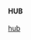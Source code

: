 #### HUB

[hub](https://github.com/github/training-kit/blob/master/resources/learning-path/index.html#L32)
